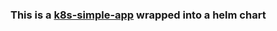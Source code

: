 ### This is a [k8s-simple-app](https://hub.docker.com/r/dkalinin/k8s-simple-app) wrapped into a helm chart
